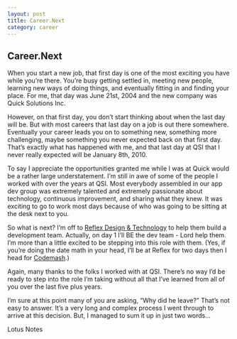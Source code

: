 ```yaml
---
layout: post
title: Career.Next
category: career
---
```

## Career.Next

When you start a new job, that first day is one of the most exciting you have while you’re there. You’re busy getting settled in, meeting new people, learning new ways of doing things, and eventually fitting in and finding your place. For me, that day was June 21st, 2004 and the new company was Quick Solutions Inc.

However, on that first day, you don’t start thinking about when the last day will be. But with most careers that last day on a job is out there somewhere. Eventually your career leads you on to something new, something more challenging, maybe something you never expected back on that first day. That’s exactly what has happened with me, and that last day at QSI that I never really expected will be January 8th, 2010.

To say I appreciate the opportunities granted me while I was at Quick would be a rather large understatement. I’m still in awe of some of the people I worked with over the years at QSI. Most everybody assembled in our app dev group was extremely talented and extremely passionate about technology, continuous improvement, and sharing what they knew. It was exciting to go to work most days because of who was going to be sitting at the desk next to you.

So what is next? I’m off to [Reflex Design & Technology](http://www.reflexdt.com/work.aspx) to help them build a development team. Actually, on day 1 I’ll BE the dev team - Lord help them. I’m more than a little excited to be stepping into this role with them. (Yes, if you’re doing the date math in your head, I’ll be at Reflex for two days then I head for [Codemash](http://codemash.org/).)

Again, many thanks to the folks I worked with at QSI. There’s no way I’d be ready to step into the role I’m taking without all that I’ve learned from all of you over the last five plus years.

I’m sure at this point many of you are asking, “Why did he leave?” That’s not easy to answer. It’s a very long and complex process I went through to arrive at this decision. But, I managed to sum it up in just two words…

Lotus Notes
